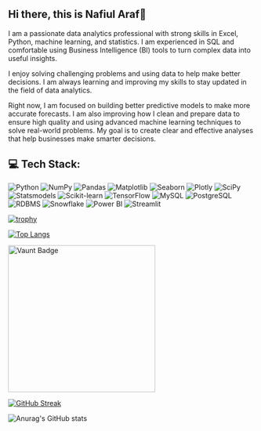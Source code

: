 ## Hi there, this is Nafiul Araf👋

I am a passionate data analytics professional with strong skills in Excel, Python, machine learning, and statistics. I am experienced in SQL and comfortable using Business Intelligence (BI) tools to turn complex data into useful insights.

I enjoy solving challenging problems and using data to help make better decisions. I am always learning and improving my skills to stay updated in the field of data analytics.

Right now, I am focused on building better predictive models to make more accurate forecasts. I am also improving how I clean and prepare data to ensure high quality and using advanced machine learning techniques to solve real-world problems. My goal is to create clear and effective analyses that help businesses make smarter decisions.

## 💻 Tech Stack:

![Python](https://img.shields.io/badge/Python-3776AB?logo=python&logoColor=white&style=for-the-badge)
![NumPy](https://img.shields.io/badge/NumPy-013243?logo=numpy&logoColor=white&style=for-the-badge)
![Pandas](https://img.shields.io/badge/Pandas-150458?logo=pandas&logoColor=white&style=for-the-badge)
![Matplotlib](https://img.shields.io/badge/Matplotlib-3776AB?logo=python&logoColor=white&style=for-the-badge)
![Seaborn](https://img.shields.io/badge/Seaborn-3776AB?logo=python&logoColor=white&style=for-the-badge)
![Plotly](https://img.shields.io/badge/Plotly-3F4F75?logo=plotly&logoColor=white&style=for-the-badge)
![SciPy](https://img.shields.io/badge/SciPy-8CAAE6?logo=scipy&logoColor=white&style=for-the-badge)
![Statsmodels](https://img.shields.io/badge/Statsmodels-3776AB?logo=python&logoColor=white&style=for-the-badge)
![Scikit-learn](https://img.shields.io/badge/Scikit--learn-F7931E?logo=scikit-learn&logoColor=white&style=for-the-badge)
![TensorFlow](https://img.shields.io/badge/TensorFlow-FF6F00?logo=tensorflow&logoColor=white&style=for-the-badge)
![MySQL](https://img.shields.io/badge/MySQL-4479A1?logo=mysql&logoColor=white&style=for-the-badge)
![PostgreSQL](https://img.shields.io/badge/PostgreSQL-4169E1?logo=postgresql&logoColor=white&style=for-the-badge)
![RDBMS](https://img.shields.io/badge/RDBMS-003B57?logo=database&logoColor=white&style=for-the-badge)
![Snowflake](https://img.shields.io/badge/Snowflake-29B5E8?logo=snowflake&logoColor=white&style=for-the-badge)
![Power BI](https://img.shields.io/badge/Power%20BI-F2C811?logo=power-bi&logoColor=black&style=for-the-badge)
![Streamlit](https://img.shields.io/badge/Streamlit-FF4B4B?logo=streamlit&logoColor=white&style=for-the-badge)

[![trophy](https://github-profile-trophy.vercel.app/?username=nafiul-araf&theme=blue)](https://github.com/ryo-ma/github-profile-trophy)

[![Top Langs](https://github-readme-stats.vercel.app/api/top-langs/?username=nafiul-araf&theme=dark)](https://github.com/anuraghazra/github-readme-stats)

[<img src="https://api.vaunt.dev/v1/github/entities/nafiul-araf/contributions?format=svg&private=false" alt="Vaunt Badge" width="300">](https://github.com/nafiul-araf) 

[![GitHub Streak](https://streak-stats.demolab.com?user=nafiul-araf)](https://git.io/streak-stats)

![Anurag's GitHub stats](https://github-readme-stats.vercel.app/api?username=nafiul-araf&show_icons=true&theme=transparent)

